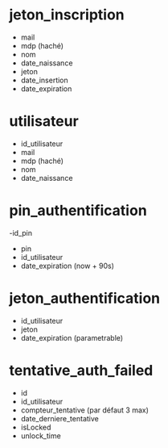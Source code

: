 # jeton_inscription
- mail
- mdp (haché)
- nom
- date_naissance
- jeton 
- date_insertion
- date_expiration 

# utilisateur
- id_utilisateur
- mail
- mdp (haché)
- nom
- date_naissance

# pin_authentification 
-id_pin
- pin
- id_utilisateur
- date_expiration (now + 90s)

# jeton_authentification 
- id_utilisateur
- jeton 
- date_expiration (parametrable)

# tentative_auth_failed
- id
- id_utilisateur
- compteur_tentative (par défaut 3 max)
- date_derniere_tentative
- isLocked
- unlock_time 


